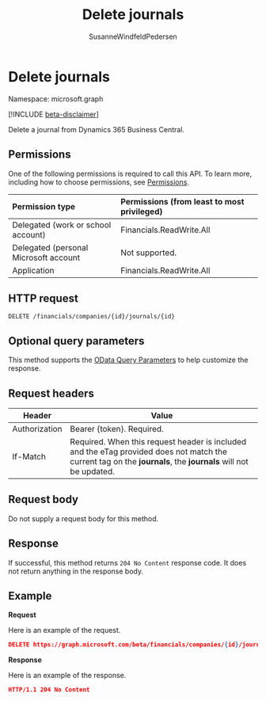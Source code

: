 ﻿---
title: Delete journals 
description: Deletes a journal object in Dynamics 365 Business Central.
services: project-madeira
documentationcenter: ''
author: SusanneWindfeldPedersen
localization_priority: Normal
ms.prod: "dynamics-365-business-central"
doc_type: apiPageType
---

# Delete journals

Namespace: microsoft.graph

[!INCLUDE [beta-disclaimer](../../includes/beta-disclaimer.md)]

Delete a journal from Dynamics 365 Business Central.

## Permissions

One of the following permissions is required to call this API. To learn more, including how to choose permissions, see [Permissions](/graph/permissions-reference).

| Permission type                       | Permissions (from least to most privileged) |
| :------------------------------------ | :------------------------------------------ |
| Delegated (work or school account)    | Financials.ReadWrite.All                    |
| Delegated (personal Microsoft account | Not supported.                              |
| Application                           | Financials.ReadWrite.All                    |

## HTTP request

```
DELETE /financials/companies/{id}/journals/{id}
```

## Optional query parameters

This method supports the [OData Query Parameters](/graph/query-parameters) to help customize the response.

## Request headers

| Header        | Value                                                                                                                                                          |
| ------------- | -------------------------------------------------------------------------------------------------------------------------------------------------------------- |
| Authorization | Bearer {token}. Required.                                                                                                                                      |
| If-Match      | Required. When this request header is included and the eTag provided does not match the current tag on the **journals**, the **journals** will not be updated. |

## Request body

Do not supply a request body for this method.

## Response

If successful, this method returns ```204 No Content``` response code. It does not return anything in the response body.

## Example

**Request**

Here is an example of the request.

```json
DELETE https://graph.microsoft.com/beta/financials/companies/{id}/journals/{id}
```

**Response** 

Here is an example of the response. 

```json
HTTP/1.1 204 No Content
```
